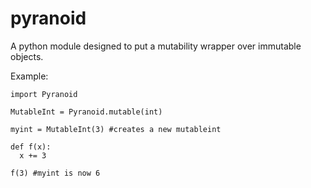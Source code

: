 pyranoid
========

A python module designed to put a mutability wrapper over immutable objects.

Example:

```
import Pyranoid

MutableInt = Pyranoid.mutable(int)

myint = MutableInt(3) #creates a new mutableint

def f(x):
  x += 3
  
f(3) #myint is now 6
```

